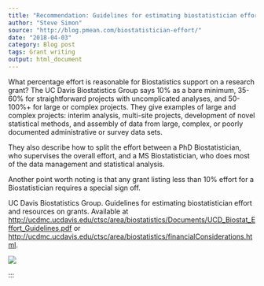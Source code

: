 ```yaml
---
title: "Recommendation: Guidelines for estimating biostatistician effort and resources on grants"
author: "Steve Simon"
source: "http://blog.pmean.com/biostatistician-effort/"
date: "2018-04-03"
category: Blog post
tags: Grant writing
output: html_document
---
```


What percentage effort is reasonable for Biostatistics support on a
research grant? The UC Davis Biostatistics Group says 10% as a bare
minimum, 35-60% for straightforward projects with uncomplicated
analyses, and 50-100%+ for large or complex projects. They give examples
of large and complex projects: interim analysis, multi-site projects,
development of novel statistical methods, and assembly of data from
large, complex, or poorly documented administrative or survey data sets.

They also describe how to split the effort between a PhD
Biostatistician, who supervises the overall effort, and a MS
Biostatistician, who does most of the data management and statistical
analysis.

Another point worth noting is that any grant listing less than 10%
effort for a Biostatistician requires a special sign off.

<!---More--->

UC Davis Biostatistics Group. Guidelines for estimating biostatistician
effort and resources on grants. Available at
<http://ucdmc.ucdavis.edu/ctsc/area/biostatistics/Documents/UCD_Biostat_Effort_Guidelines.pdf>
or
<http://ucdmc.ucdavis.edu/ctsc/area/biostatistics/financialConsiderations.html>.

![](../../images/biostatistician-effort01.png)


:::

